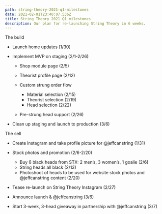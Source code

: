 ```yaml
---
path: string-theory-2021-q1-milestones
date: 2021-02-01T23:40:07.536Z
title: String Theory 2021 Q1 milestones
description: Our plan for re-launching String Theory in 6 weeks.
---
```

The build

* Launch home updates (1/30)
* Implement MVP on staging (2/1-2/26)

  * Shop module page (2/5)
  * Theorist profile page (2/12)
  * Custom strung order flow

    * Material selection (2/15)
    * Theorist selection (2/19)
    * Head selection (2/22)
  * Pre-strung head support (2/26)
* Clean up staging and launch to production (3/6)

The sell

* Create Instagram and take profile picture for @jeffcanstring (1/31)
* Stock photos and promotion (2/6-2/20)

  * Buy 6 black heads from STX: 2 men’s, 3 women’s, 1 goalie (2/6)
  * String heads all black (2/13)
  * Photoshoot of heads to be used for website stock photos and @jeffcanstring content (2/20)
* Tease re-launch on String Theory Instagram (2/27)
* Announce launch & @jeffcanstring (3/6)
* Start 3-week, 3-head giveaway in partnership with @jeffcanstring (3/7)